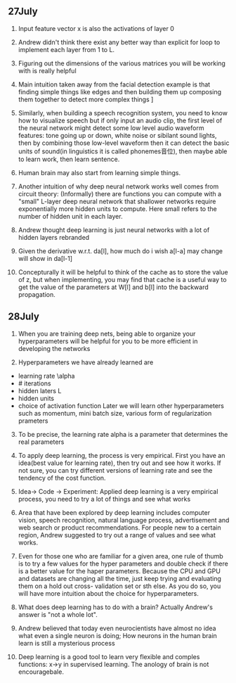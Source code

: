 ## 27July

1. Input feature vector x is also the activations of layer 0

2. Andrew didn't think there exist any better way than explicit for loop to implement each layer from 1 to L.

3. Figuring out the dimensions of the various matrices you will be working with is really helpful

4. Main intuition taken away from the facial detection example is that finding simple things like edges and then building them up composing them together to detect more complex things ]

5. Similarly, when building a speech recognition system, you need to know how to visualize speech but if only input an audio clip, the first level of the neural network might detect some low level audio waveform features: tone going up or down, white noise or sibilant sound lights, then by combining those low-level waveform then it can detect the basic units of sound(in linguistics it is called phonemes音位), then maybe able to learn work, then learn sentence.

6. Human brain may also start from learning simple things.

7. Another intuition of why deep neural network works well comes from circuit theory: (Informally) there are functions you can compute with a "small" L-layer deep neural network that shallower networks require exponentially more hidden units to compute. Here small refers to the number of hidden unit in each layer.

8. Andrew thought deep learning is just neural networks with a lot of hidden layers rebranded

9. Given the derivative w.r.t. da[l], how much do i wish a[l-a] may change will show in da[l-1]

10. Concepturally it will be helpful to think of the cache as to store the value of z, but when implementing, you may find that cache is a useful way to get the value of the parameters at W[l] and b[l] into the backward propagation.

## 28July 



1. When you are training deep nets, being able to organize your hyperparameters will be helpful for you to be more efficient in developing the networks

2. Hyperparameters we have already learned are 
* learning rate \alpha
* \# iterations
* hidden laters L
* hidden units
* choice of activation function
Later we will learn other hyperparameters such as momentum, mini batch size, various form of regularization prameters

3. To be precise, the learning rate alpha is a parameter that determines the real parameters

4. To apply deep learning, the process is very empirical. First you have an idea(best value for learning rate), then try out and see how it works. If not sure, you can try different versions of learning rate and see the tendency of the cost function.

5. Idea-> Code -> Experiment: Applied deep learning is a very empirical process, you need to try a lot of things and see what works

6. Area that have been explored by deep learning includes computer vision, speech recognition, natural language process, advertisement and web search or product recommendations. For people new to a certain region, Andrew suggested to try out a range of values and see what works.

7. Even for those one who are familiar for a given area, one rule of thumb is to try a few values for the hyper parameters and double check if there is a better value for the haper parameters. Because the CPU and GPU and datasets are changing all the time, just keep trying and evaluating them on a hold out cross- validation set or sth else. As you do so, you will have more intuition about the choice for hyperparameters.

8. What does deep learning has to do with a brain? Actually Andrew's answer is "not a whole lot".

9. Andrew believed that today even neurocientists have almost no idea what even a single neuron is doing; How neurons in the human brain learn is still a mysterious process
10. Deep learning is a good tool to learn very flexible and comples functions: x->y in supervised learning. The anology of brain is not encouragebale.


